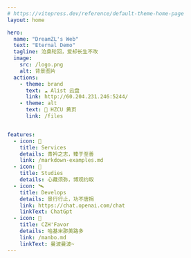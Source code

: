```yaml
---
# https://vitepress.dev/reference/default-theme-home-page
layout: home

hero:
  name: "DreamZL's Web"
  text: "Eternal Demo"
  tagline: 沧桑轮回，爱却长生不改
  image:
    src: /logo.png
    alt: 背景图片
  actions:
    - theme: brand
      text: ☁️ Alist 云盘
      link: http://60.204.231.246:5244/
    - theme: alt
      text: 🏫 HZCU 黄页
      link: /files


features:
  - icon: 🎉
    title: Services
    details: 青衿之志，臻于至善
    link: /markdown-examples.md
  - icon: 🎊
    title: Studies
    details: 心藏须弥，博观约取
  - icon: 🛰
    title: Develops
    details: 景行行止，功不唐捐
    link: https://chat.openai.com/chat
    linkText: ChatGpt
  - icon: 🐎
    title: CZH'Favor
    details: 哈基米那美路多
    link: /manbo.md
    linkText: 曼波曼波~
---
```


